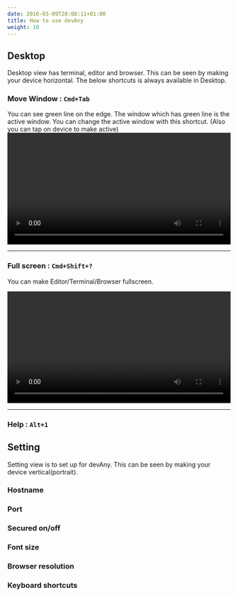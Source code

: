 ```yaml
---
date: 2016-03-09T20:08:11+01:00
title: How to use devAny   
weight: 10
---
```



## Desktop 

Desktop view has terminal, editor and browser. This can be seen by making your device horizontal.
The below shortcuts is always available in Desktop.

### Move Window : `Cmd+Tab`

You can see green line on the edge. The window which has green line is the active window. 
You can change the active window with this shortcut.
(Also you can tap on device to make active)
<video src="/movies/move_windows.mp4" controls width="100%"></video>

---

### Full screen : `Cmd+Shift+?`

You can make Editor/Terminal/Browser fullscreen.

<video src="/movies/full_window.mp4" controls width="100%"></video>

---

### Help : `Alt+1`

## Setting 

Setting view is to set up for devAny.  This can be seen by making your device vertical(portrait).

### Hostname
### Port
### Secured on/off
### Font size
### Browser resolution
### Keyboard shortcuts

